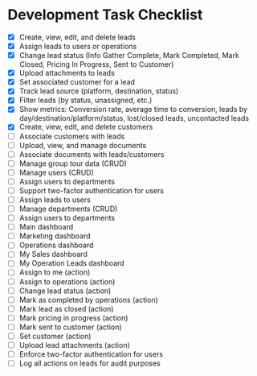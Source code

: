 # Development Task Checklist

- [x] Create, view, edit, and delete leads
- [x] Assign leads to users or operations
- [x] Change lead status (Info Gather Complete, Mark Completed, Mark Closed, Pricing In Progress, Sent to Customer)
- [x] Upload attachments to leads
- [x] Set associated customer for a lead
- [x] Track lead source (platform, destination, status)
- [x] Filter leads (by status, unassigned, etc.)
- [x] Show metrics: Conversion rate, average time to conversion, leads by day/destination/platform/status, lost/closed leads, uncontacted leads
- [x] Create, view, edit, and delete customers
- [ ] Associate customers with leads
- [ ] Upload, view, and manage documents
- [ ] Associate documents with leads/customers
- [ ] Manage group tour data (CRUD)
- [ ] Manage users (CRUD)
- [ ] Assign users to departments
- [ ] Support two-factor authentication for users
- [ ] Assign leads to users
- [ ] Manage departments (CRUD)
- [ ] Assign users to departments
- [ ] Main dashboard
- [ ] Marketing dashboard
- [ ] Operations dashboard
- [ ] My Sales dashboard
- [ ] My Operation Leads dashboard
- [ ] Assign to me (action)
- [ ] Assign to operations (action)
- [ ] Change lead status (action)
- [ ] Mark as completed by operations (action)
- [ ] Mark lead as closed (action)
- [ ] Mark pricing in progress (action)
- [ ] Mark sent to customer (action)
- [ ] Set customer (action)
- [ ] Upload lead attachments (action)
- [ ] Enforce two-factor authentication for users
- [ ] Log all actions on leads for audit purposes 